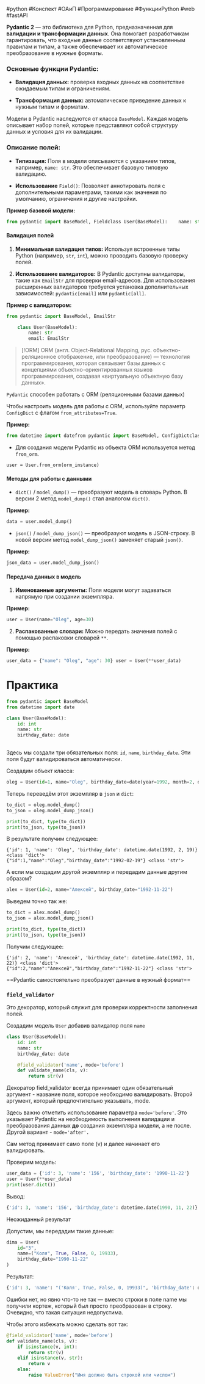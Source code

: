 #python #Конспект #ОАиП #Программирование #ФункцииPython #web #fastAPI 

**Pydantic 2** — это библиотека для Python, предназначенная для **валидации и трансформации данных**. Она помогает разработчикам гарантировать, что входные данные соответствуют установленным правилам и типам, а также обеспечивает их автоматическое преобразование в нужные форматы.

### Основные функции Pydantic:

- **Валидация данных:** проверка входных данных на соответствие ожидаемым типам и ограничениям.
    
- **Трансформация данных:** автоматическое приведение данных к нужным типам и форматам.

Модели в Pydantic наследуются от класса `BaseModel`. Каждая модель описывает набор полей, которые представляют собой структуру данных и условия для их валидации.

### Описание полей:

- **Типизация:** Поля в модели описываются с указанием типов, например, `name: str`. Это обеспечивает базовую типовую валидацию.
    
- **Использование** `Field()`: Позволяет аннотировать поля с дополнительными параметрами, такими как значения по умолчанию, ограничения и другие настройки.

**Пример базовой модели:**

```python
from pydantic import BaseModel, Fieldclass User(BaseModel):    name: str    email: str = Field(..., alias='email_address')
```

#### Валидация полей

1. **Минимальная валидация типов:** Используя встроенные типы Python (например, `str`, `int`), можно проводить базовую проверку полей.
    
2. **Использование валидаторов:** В Pydantic доступны валидаторы, такие как `EmailStr` для проверки email-адресов. Для использования расширенных валидаторов требуется установка дополнительных зависимостей: `pydantic[email]` или `pydantic[all]`.
    

**Пример с валидатором:**

```python
from pydantic import BaseModel, EmailStr

	class User(BaseModel):
	    name: str    
	    email: EmailStr
```

>[!ORM]
>ORM (англ. Object-Relational Mapping, рус. объектно-реляционное отображение, или преобразование) — технология программирования, которая связывает базы данных с концепциями объектно-ориентированных языков программирования, создавая «виртуальную объектную базу данных». 


`Pydantic` способен работать с ORM (реляционными базами данных)

Чтобы настроить модель для работы с ORM, используйте параметр `ConfigDict` с флагом `from_attributes=True`.

**Пример:**
```python
from datetime import datefrom pydantic import BaseModel, ConfigDictclass User(BaseModel):    id: int    name: str = 'John Doe'    birthday_date: date    config = ConfigDict(from_attributes=True)
```
- Для создания модели Pydantic из объекта ORM используется метод `from_orm`.

`user = User.from_orm(orm_instance)`

#### Методы для работы с данными

- `dict()` / `model_dump()` — преобразуют модель в словарь Python. В версии 2 метод `model_dump()` стал аналогом `dict()`.

**Пример:**

```python
data = user.model_dump()
```

- `json()` / `model_dump_json()` — преобразуют модель в JSON-строку. В новой версии метод `model_dump_json()` заменяет старый `json()`.

**Пример:**

```python
json_data = user.model_dump_json()
```

#### Передача данных в модель

1. **Именованные аргументы:** Поля модели могут задаваться напрямую при создании экземпляра.

**Пример:**

```python
user = User(name="Oleg", age=30)
```

2. **Распакованные словари:** Можно передать значения полей с помощью распаковки словарей `**`.

**Пример:**

```python
user_data = {"name": "Oleg", "age": 30} user = User(**user_data)
```


# Практика

```python
from pydantic import BaseModel
from datetime import date

class User(BaseModel):
    id: int
    name: str
    birthday_date: date
    
```

Здесь мы создали три обязательных поля: `id`, `name`, `birthday_date`. Эти поля будут валидироваться автоматически.

Создадим объект класса:
```python
oleg = User(id=1, name="Oleg", birthday_date=date(year=1992, month=2, day=19))
```

Теперь переведём этот экземпляр в `json` и `dict`:
```python
to_dict = oleg.model_dump()
to_json = oleg.model_dump_json()

print(to_dict, type(to_dict))
print(to_json, type(to_json))
```

В результате получим следующее:
```
{'id': 1, 'name': 'Oleg', 'birthday_date': datetime.date(1992, 2, 19)} <class 'dict'>
{"id":1,"name":"Oleg","birthday_date":"1992-02-19"} <class 'str'>
```

А если мы создадим другой экземпляр и передадим данные другим образом?

```python
alex = User(id=2, name="Алексей", birthday_date="1992-11-22")
```

Выведем точно так же:
```python
to_dict = alex.model_dump()
to_json = alex.model_dump_json()

print(to_dict, type(to_dict))
print(to_json, type(to_json))
```

Получим следующее:
```
{'id': 2, 'name': 'Алексей', 'birthday_date': datetime.date(1992, 11, 22)} <class 'dict'>
{"id":2,"name":"Алексей","birthday_date":"1992-11-22"} <class 'str'>
```

==Pydantic самостоятельно преобразует данные в нужный формат==

### `field_validator`

Это декоратор, который служит для проверки корректности заполнения полей.

Создадим модель `User` добавив валидатор поля `name`

```python
class User(BaseModel):
    id: int
    name: str
    birthday_date: date

    @field_validator('name', mode='before')
    def validate_name(cls, v):
        return str(v)
```

Декоратор field_validator всегда принимает один обязательный аргумент - название поля, которое необходимо валидировать. Второй аргумент, который предпочтительно указывать, mode.

Здесь важно отметить использование параметра `mode='before'`. Это указывает Pydantic на необходимость выполнения валидации и преобразования данных **до** создания экземпляра модели, а не после. Другой вариант - `mode='after'.`

Сам метод принимает само поле (v) и далее начинает его валидировать.

Проверим модель:
```python
user_data = {'id': 3, 'name': '156', 'birthday_date': '1990-11-22'}
user = User(**user_data)
print(user.dict())
```

Вывод:
```python 
{'id': 3, 'name': '156', 'birthday_date': datetime.date(1990, 11, 22)}
```

Неожиданный результат

Допустим, мы передадим такие данные:

```python
dima = User(
    id="3",
    name=("Коля", True, False, 0, 19933),
    birthday_date="1990-11-22"
)
```

Результат:

```python
{'id': 3, 'name': "('Коля', True, False, 0, 19933)", 'birthday_date': datetime.date(1990, 11, 22)}
```

Ошибки нет, но явно что-то не так — вместо строки в поле name мы получили кортеж, который был просто преобразован в строку. Очевидно, что такая ситуация недопустима.

Чтобы этого избежать можно сделать вот так:

```python 
@field_validator('name', mode='before')
def validate_name(cls, v):
    if isinstance(v, int):
        return str(v)
    elif isinstance(v, str):
        return v
    else:
        raise ValueError("Имя должно быть строкой или числом")
        
```

